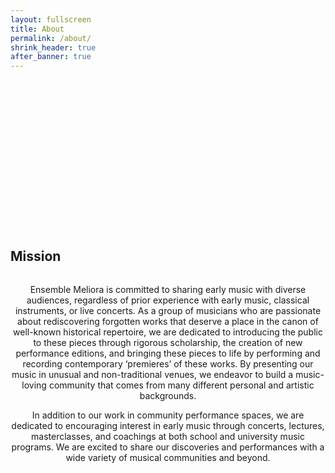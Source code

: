 ```yaml
---
layout: fullscreen
title: About
permalink: /about/
shrink_header: true
after_banner: true
---
```


<div style="height: 15rem;"></div>

## Mission

<div style="text-align: center; max-width: 800px; margin: 2rem auto;">
  <p>
Ensemble Meliora is committed to sharing early music with diverse audiences, regardless of prior experience with early music, classical instruments, or live concerts. As a group of musicians who are passionate about rediscovering forgotten works that deserve a place in the canon of well-known historical repertoire, we are dedicated to introducing the public to these pieces through rigorous scholarship, the creation of new performance editions, and bringing these pieces to life by performing and recording contemporary ‘premieres’ of these works. By presenting our music in unusual and non-traditional venues, we endeavor to build a music-loving community that comes from many different personal and artistic backgrounds. </p>

  <p>In addition to our work in community performance spaces, we are dedicated to encouraging interest in early music through concerts, lectures, masterclasses, and coachings at both school and university music programs. We are excited to share our discoveries and performances with a wide variety of musical communities and beyond.</p>

  </p>
</div>
